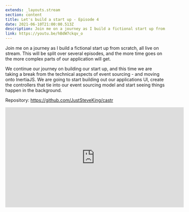 ```yaml
---
extends: _layouts.stream
section: content
title: Let's build a start up - Episode 4
date: 2021-06-10T21:00:00.513Z
description: Join me on a journey as I build a fictional start up from scratch, all live on stream. This will be split over several episodes, and the more time goes on the more complex parts of our application will get.
link: https://youtu.be/hBdW7ckqv_o
---
```

Join me on a journey as I build a fictional start up from scratch, all live on stream. This will be split over several episodes, and the more time goes on the more complex parts of our application will get.

We continue our journey on building our start up, and this time we are taking a break from the technical aspects of event sourcing - and moving onto InertiaJS. We are going to start building out our applications UI, create the controllers that tie into our event sourcing model and start seeing things happen in the background.

Repository: https://github.com/JustSteveKing/castr

<div class="aspect-w-16 aspect-h-9">
    <iframe width="560" height="315" src="https://www.youtube.com/embed/hBdW7ckqv_o" title="YouTube video player" frameborder="0" allow="accelerometer; autoplay; clipboard-write; encrypted-media; gyroscope; picture-in-picture" allowfullscreen></iframe>
</div>